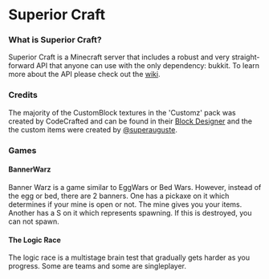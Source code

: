 # Superior Craft

### What is Superior Craft?
Superior Craft is a Minecraft server that includes a robust and very straight-forward API that anyone can use with the only dependency: bukkit. To learn more about the API please check out the [wiki](https://github.com/ThePenguinGamerzGitHub/SuperiorCraft/wiki).

### Credits
The majority of the CustomBlock textures in the 'Customz' pack was created by CodeCrafted and can be found in their [Block Designer](https://codecrafted.net/blockdesigner) and the the custom items were created by [@superauguste](https://github.com/SuperAuguste).

### Games
#### BannerWarz
Banner Warz is a game similar to EggWars or Bed Wars. However, instead of the egg or bed, there are 2 banners. One has a pickaxe on it which determines if your mine is open or not. The mine gives you your items. Another has a S on it which represents spawning. If this is destroyed, you can not spawn.
#### The Logic Race
The logic race is a multistage brain test that gradually gets harder as you progress. Some are teams and some are singleplayer.
